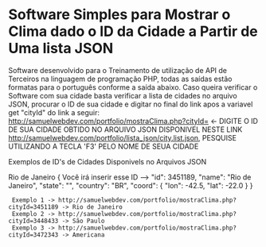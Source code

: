 # Software Simples para Mostrar o Clima dado o ID da Cidade a Partir de Uma lista JSON
 Software desenvolvido para o Treinamento de utilização de API de Terceiros na linguagem de programação PHP, todas as saídas estão formatas para o português conforme a saída abaixo. 
  Caso queira verificar o Software com sua cidade basta verificar a lista de cidades no arquivo JSON, procurar o ID de sua cidade e digitar no final do link apos a variavel get "cityId" do link a seguir:
  http://samuelwebdev.com/portfolio/mostraClima.php?cityId=      <- DIGITE O ID DE SUA CIDADE OBTIDO NO ARQUIVO JSON DISPONIVEL NESTE LINK http://samuelwebdev.com/portfolio/lista_json/city.list.json, PESQUISE UTILIZANDO A TECLA 'F3' PELO NOME DE SEUA CIDADE
  
  Exemplos de ID's de Cidades Disponivels no Arquivos JSON
  
  Rio de Janeiro
   {
       Você irá inserir esse ID -->  "id": 3451189,
         "name": "Rio de Janeiro",
         "state": "",
         "country": "BR",
         "coord": {
             "lon": -42.5,
             "lat": -22.0
         }
     }
     
     Exemplo 1 -> http://samuelwebdev.com/portfolio/mostraClima.php?cityId=3451189 -> Rio de Janeiro
     Exemplo 2 -> http://samuelwebdev.com/portfolio/mostraClima.php?cityId=3448433 -> São Paulo
     Exemplo 3 -> http://samuelwebdev.com/portfolio/mostraClima.php?cityId=3472343 -> Americana
     
